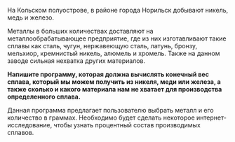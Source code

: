 На Кольском полуострове, в районе города Норильск добывают никель, медь и железо. 

Металлы в больших количествах доставляют  на металлообрабатывающее предприятие, где из них изготавливают такие сплавы как сталь, чугун, нержавеющую сталь, латунь, бронзу, мельхиор, кремнистый никель, алюмель и хромель.
Также на данном заводе сильная нехватка других материалов. 

<strong> Напишите программу, которая должна вычислять конечный вес сплава, который мы можем получить из никеля, меди или железа, а также сколько и какого материала нам не хватает для производства определенного сплава. </strong>

Данная программа предлагает пользователю выбрать металл и его количество в граммах. Необходимо будет сделать некоторое интернет-исследование, чтобы узнать процентный состав производимых сплавов.
